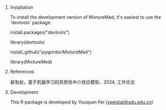 1. Installation

   To install the development version of MixtureMed, it's easiest to use the 'devtools' package. 

   install.packages("devtools")

   library(devtools)

   install_github("pyqpinbo/MixtureMed")

   library(MixtureMed)

2. References

   裴有权，基于机器学习的异质性中介效应模型，2024, 工作论文

3. Development

   This R package is developed by Youquan Pei (ypeistat@sdu.edu.cn)


